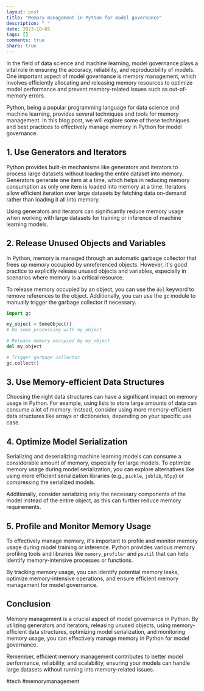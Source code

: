 ```yaml
---
layout: post
title: "Memory management in Python for model governance"
description: " "
date: 2023-10-05
tags: []
comments: true
share: true
---
```


In the field of data science and machine learning, model governance plays a vital role in ensuring the accuracy, reliability, and reproducibility of models. One important aspect of model governance is memory management, which involves efficiently allocating and releasing memory resources to optimize model performance and prevent memory-related issues such as out-of-memory errors.

Python, being a popular programming language for data science and machine learning, provides several techniques and tools for memory management. In this blog post, we will explore some of these techniques and best practices to effectively manage memory in Python for model governance.

## 1. Use Generators and Iterators

Python provides built-in mechanisms like generators and iterators to process large datasets without loading the entire dataset into memory. Generators generate one item at a time, which helps in reducing memory consumption as only one item is loaded into memory at a time. Iterators allow efficient iteration over large datasets by fetching data on-demand rather than loading it all into memory.

Using generators and iterators can significantly reduce memory usage when working with large datasets for training or inference of machine learning models.

## 2. Release Unused Objects and Variables

In Python, memory is managed through an automatic garbage collector that frees up memory occupied by unreferenced objects. However, it's good practice to explicitly release unused objects and variables, especially in scenarios where memory is a critical resource.

To release memory occupied by an object, you can use the `del` keyword to remove references to the object. Additionally, you can use the `gc` module to manually trigger the garbage collector if necessary.

```python
import gc

my_object = SomeObject()
# Do some processing with my_object

# Release memory occupied by my_object
del my_object

# Trigger garbage collector
gc.collect()
```

## 3. Use Memory-efficient Data Structures

Choosing the right data structures can have a significant impact on memory usage in Python. For example, using lists to store large amounts of data can consume a lot of memory. Instead, consider using more memory-efficient data structures like arrays or dictionaries, depending on your specific use case.

## 4. Optimize Model Serialization

Serializing and deserializing machine learning models can consume a considerable amount of memory, especially for large models. To optimize memory usage during model serialization, you can explore alternatives like using more efficient serialization libraries (e.g., `pickle`, `joblib`, `h5py`) or compressing the serialized models.

Additionally, consider serializing only the necessary components of the model instead of the entire object, as this can further reduce memory requirements.

## 5. Profile and Monitor Memory Usage

To effectively manage memory, it's important to profile and monitor memory usage during model training or inference. Python provides various memory profiling tools and libraries like `memory_profiler` and `psutil` that can help identify memory-intensive processes or functions.

By tracking memory usage, you can identify potential memory leaks, optimize memory-intensive operations, and ensure efficient memory management for model governance.

## Conclusion

Memory management is a crucial aspect of model governance in Python. By utilizing generators and iterators, releasing unused objects, using memory-efficient data structures, optimizing model serialization, and monitoring memory usage, you can effectively manage memory in Python for model governance.

Remember, efficient memory management contributes to better model performance, reliability, and scalability, ensuring your models can handle large datasets without running into memory-related issues.

#tech #memorymanagement